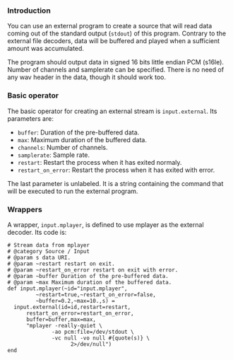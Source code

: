 ### Introduction 
You can use an external program to create a source that will read data coming out 
of the standard output (`stdout`) of this program. Contrary to the external file decoders,
data will be buffered and played when a sufficient amount was accumulated.

The program should output data in signed 16 bits little endian PCM (s16le). Number of 
channels and samplerate can be specified. There is no need of any wav header in the data,
though it should work too.

### Basic operator
The basic operator for creating an external stream is `input.external`. Its parameters are:

* `buffer`: Duration of the pre-buffered data.
* `max`: Maximum duration of the buffered data.
* `channels`: Number of channels.
* `samplerate`: Sample rate.
* `restart`: Restart the process when it has exited normaly.
* `restart_on_error`: Restart the process when it has exited with error.

The last parameter is unlabeled. It is a string containing the command that will be executed to
run the external program.

### Wrappers
A wrapper, `input.mplayer`, is defined to use mplayer as the external decoder.
Its code is:

```
# Stream data from mplayer
# @category Source / Input
# @param s data URI.
# @param ~restart restart on exit.
# @param ~restart_on_error restart on exit with error.
# @param ~buffer Duration of the pre-buffered data.
# @param ~max Maximum duration of the buffered data.
def input.mplayer(~id="input.mplayer",
         ~restart=true,~restart_on_error=false,
         ~buffer=0.2,~max=10.,s) =
  input.external(id=id,restart=restart,
      restart_on_error=restart_on_error,
      buffer=buffer,max=max,
      "mplayer -really-quiet \
              -ao pcm:file=/dev/stdout \
              -vc null -vo null #{quote(s)} \
                    2>/dev/null")
end
```


